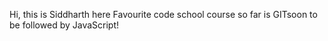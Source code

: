 Hi, this is Siddharth here
Favourite code school course so far is GITsoon to be followed by JavaScript!

